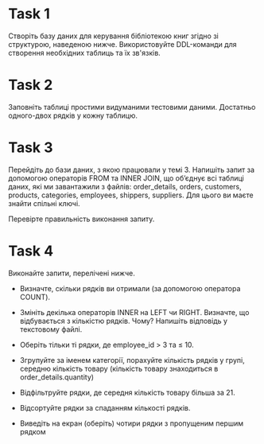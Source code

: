 # Task 1

Створіть базу даних для керування бібліотекою книг згідно зі структурою, наведеною нижче. Використовуйте DDL-команди для створення необхідних таблиць та їх зв'язків.

# Task 2

Заповніть таблиці простими видуманими тестовими даними. Достатньо одного-двох рядків у кожну таблицю.

# Task 3

Перейдіть до бази даних, з якою працювали у темі 3. Напишіть запит за допомогою операторів FROM та INNER JOIN, що об’єднує всі таблиці даних, які ми завантажили з файлів: order_details, orders, customers, products, categories, employees, shippers, suppliers. Для цього ви маєте знайти спільні ключі.

Перевірте правильність виконання запиту.

# Task 4

Виконайте запити, перелічені нижче.

- Визначте, скільки рядків ви отримали (за допомогою оператора COUNT).

- Змініть декілька операторів INNER на LEFT чи RIGHT. Визначте, що відбувається з кількістю рядків. Чому? Напишіть відповідь у текстовому файлі.
- Оберіть тільки ті рядки, де employee_id > 3 та ≤ 10.
- Згрупуйте за іменем категорії, порахуйте кількість рядків у групі, середню кількість товару (кількість товару знаходиться в order_details.quantity)
- Відфільтруйте рядки, де середня кількість товару більша за 21.
- Відсортуйте рядки за спаданням кількості рядків.
- Виведіть на екран (оберіть) чотири рядки з пропущеним першим рядком
